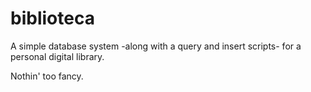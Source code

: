 # biblioteca

A simple database system -along with a query and insert scripts- for a personal
digital library.

Nothin' too fancy.
